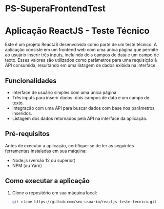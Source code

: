 # PS-SuperaFrontendTest

# Aplicação ReactJS - Teste Técnico

Este é um projeto ReactJS desenvolvido como parte de um teste técnico. A aplicação consiste em um frontend web com uma única página que permite ao usuário inserir três inputs, incluindo dois campos de data e um campo de texto. Esses valores são utilizados como parâmetros para uma requisição à API consumida, resultando em uma listagem de dados exibida na interface.

## Funcionalidades

- Interface de usuário simples com uma única página.
- Três inputs para inserir dados: dois campos de data e um campo de texto.
- Integração com uma API para buscar dados com base nos parâmetros inseridos.
- Listagem dos dados retornados pela API na interface da aplicação.

## Pré-requisitos

Antes de executar a aplicação, certifique-se de ter as seguintes ferramentas instaladas em sua máquina:

- Node.js (versão 12 ou superior)
- NPM (ou Yarn)

## Como executar a aplicação

1. Clone o repositório em sua máquina local:

   ```bash
   git clone https://github.com/seu-usuario/reactjs-teste-tecnico.git
